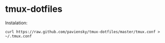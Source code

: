 tmux-dotfiles
=============

Instalation:

```
curl https://raw.github.com/paviensky/tmux-dotfiles/master/tmux.conf > ~/.tmux.conf
```
